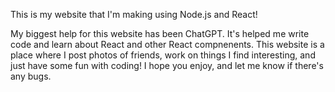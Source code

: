 This is my website that I'm making using Node.js and React!

My biggest help for this website has been ChatGPT. It's helped me write code and learn about React and other React compnenents. This website is a place where I post photos of friends, work on things I find interesting, and just have some fun with coding! I hope you enjoy, and let me know if there's any bugs.